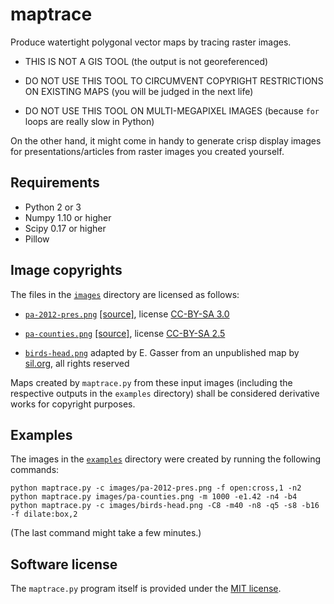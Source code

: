 # maptrace

Produce watertight polygonal vector maps by tracing raster images.

  - THIS IS NOT A GIS TOOL (the output is not georeferenced)

  - DO NOT USE THIS TOOL TO CIRCUMVENT COPYRIGHT RESTRICTIONS ON
    EXISTING MAPS (you will be judged in the next life)
  
  - DO NOT USE THIS TOOL ON MULTI-MEGAPIXEL IMAGES (because `for` loops
    are really slow in Python)
    
On the other hand, it might come in handy to generate crisp display
images for presentations/articles from raster images you created
yourself.

## Requirements

 - Python 2 or 3
 - Numpy 1.10 or higher
 - Scipy 0.17 or higher
 - Pillow

## Image copyrights

The files in the [`images`](/images) directory are licensed as follows:

  - [`pa-2012-pres.png`](images/pa-2012-pres.png) [[source]](https://commons.wikimedia.org/wiki/File:Pennsylvania-2012_presidential_election-by_county.PNG), license [CC-BY-SA 3.0](https://creativecommons.org/licenses/by-sa/3.0/deed.en)
  
 - [`pa-counties.png`](images/pa-counties.png) [[source]](https://commons.wikimedia.org/wiki/File:US_Census_Bureau_Pennsylvania_County_Map.png), license [CC-BY-SA 2.5](https://creativecommons.org/licenses/by-sa/2.5/deed.en)
 
 - [`birds-head.png`](images/birds-head.png) adapted by E. Gasser from an unpublished map by [sil.org](https://www.sil.org/), all rights reserved

Maps created by `maptrace.py` from these input images (including the respective outputs in the `examples` directory) shall be considered derivative works for copyright purposes.

## Examples

The images in the [`examples`](/examples) directory were created by running the following commands:

    python maptrace.py -c images/pa-2012-pres.png -f open:cross,1 -n2
    python maptrace.py images/pa-counties.png -m 1000 -e1.42 -n4 -b4
    python maptrace.py -c images/birds-head.png -C8 -m40 -n8 -q5 -s8 -b16 -f dilate:box,2

(The last command might take a few minutes.)

## Software license

The `maptrace.py` program itself is provided under the [MIT license](/LICENSE).

